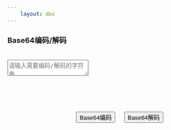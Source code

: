 ```yaml
---
    layout: doc
---
```


### Base64编码/解码
<br>
<div class="input-wrapper">
    <textarea class="GLTextarea" v-model="input" placeholder="请输入需要编码/解码的字符串"></textarea>
</div>
<br>
<div class="buttons">
    <button class="GLButton" @click="encode">Base64编码</button>
    <button class="GLButton" blue @click="decode">Base64解码</button>
</div>
<br>
<OutputArea :output="output"></OutputArea>

<script setup lang="ts">
    import { ref } from 'vue';
    import OutputArea from '../../../components/OutputArea.vue';
    import base64 from 'crypto-js/enc-base64';
    import utf8 from 'crypto-js/enc-utf8';

    const input = ref('');
    const output = ref('');

    const encode = (): void => {
        output.value = base64.stringify( utf8.parse( input.value ));
    }

    const decode = (): void => {
        try {
            output.value = base64.parse( input.value ).toString( utf8 );
        } catch ( err: Error ) {
            output.value = '解码失败，可能不是Base64编码格式';
        }
    }

</script>

<style scoped>
    .input-wrapper {
        height: 100px;
    }
    .buttons {
        display: flex;
        justify-content: center;
    }
    .buttons button {
        margin: 0 10px;
    }
</style>